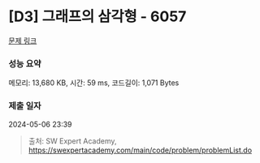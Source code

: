 # [D3] 그래프의 삼각형 - 6057 

[문제 링크](https://swexpertacademy.com/main/code/problem/problemDetail.do?contestProbId=AWbHcWd6AFcDFAV0) 

### 성능 요약

메모리: 13,680 KB, 시간: 59 ms, 코드길이: 1,071 Bytes

### 제출 일자

2024-05-06 23:39



> 출처: SW Expert Academy, https://swexpertacademy.com/main/code/problem/problemList.do